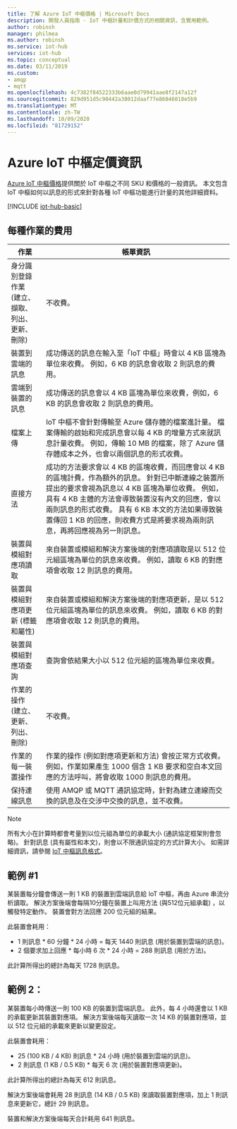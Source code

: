 ```yaml
---
title: 了解 Azure IoT 中樞價格 | Microsoft Docs
description: 開發人員指南 - IoT 中樞計量和計價方式的相關資訊，含實用範例。
author: robinsh
manager: philmea
ms.author: robinsh
ms.service: iot-hub
services: iot-hub
ms.topic: conceptual
ms.date: 03/11/2019
ms.custom:
- amqp
- mqtt
ms.openlocfilehash: 4c7382f84522333b6aae0d79941aae8f2147a12f
ms.sourcegitcommit: 829d951d5c90442a38012daaf77e86046018e5b9
ms.translationtype: MT
ms.contentlocale: zh-TW
ms.lasthandoff: 10/09/2020
ms.locfileid: "81729152"
---
```

# <a name="azure-iot-hub-pricing-information"></a>Azure IoT 中樞定價資訊

[Azure IoT 中樞價格](https://azure.microsoft.com/pricing/details/iot-hub)提供關於 IoT 中樞之不同 SKU 和價格的一般資訊。 本文包含 IoT 中樞如何以訊息的形式來針對各種 IoT 中樞功能進行計量的其他詳細資料。

[!INCLUDE [iot-hub-basic](../../includes/iot-hub-basic-partial.md)]

## <a name="charges-per-operation"></a>每種作業的費用

| 作業 | 帳單資訊 | 
| --------- | ------------------- |
| 身分識別登錄作業 <br/> (建立、擷取、列出、更新、刪除) | 不收費。 |
| 裝置到雲端的訊息 | 成功傳送的訊息在輸入至「IoT 中樞」時會以 4 KB 區塊為單位來收費。 例如，6 KB 的訊息會收取 2 則訊息的費用。 |
| 雲端到裝置的訊息 | 成功傳送的訊息會以 4 KB 區塊為單位來收費，例如，6 KB 的訊息會收取 2 則訊息的費用。 |
| 檔案上傳 | IoT 中樞不會針對傳輸至 Azure 儲存體的檔案進計量。 檔案傳輸的啟始和完成訊息會以每 4 KB 的增量方式來就訊息計量收費。 例如，傳輸 10 MB 的檔案，除了 Azure 儲存體成本之外，也會以兩個訊息的形式收費。 |
| 直接方法 | 成功的方法要求會以 4 KB 的區塊收費，而回應會以 4 KB 的區塊計費，作為額外的訊息。 針對已中斷連線之裝置所提出的要求會視為訊息以 4 KB 區塊為單位收費。 例如，具有 4 KB 主體的方法會導致裝置沒有內文的回應，會以兩則訊息的形式收費。 具有 6 KB 本文的方法如果導致裝置傳回 1 KB 的回應，則收費方式是將要求視為兩則訊息，再將回應視為另一則訊息。 |
| 裝置與模組對應項讀取 | 來自裝置或模組和解決方案後端的對應項讀取是以 512 位元組區塊為單位的訊息來收費。 例如，讀取 6 KB 的對應項會收取 12 則訊息的費用。 |
| 裝置與模組對應項更新 (標籤和屬性) | 來自裝置或模組和解決方案後端的對應項更新，是以 512 位元組區塊為單位的訊息來收費。 例如，讀取 6 KB 的對應項會收取 12 則訊息的費用。 |
| 裝置與模組對應項查詢 | 查詢會依結果大小以 512 位元組的區塊為單位來收費。 |
| 作業的操作 <br/> (建立、更新、列出、刪除) | 不收費。 |
| 作業的每一裝置操作 | 作業的操作 (例如對應項更新和方法) 會按正常方式收費。 例如，作業如果產生 1000 個含 1 KB 要求和空白本文回應的方法呼叫，將會收取 1000 則訊息的費用。 |
| 保持連線訊息 | 使用 AMQP 或 MQTT 通訊協定時，針對為建立連線而交換的訊息及在交涉中交換的訊息，並不收費。 |

> [!NOTE]
> 所有大小在計算時都會考量到以位元組為單位的承載大小 (通訊協定框架則會忽略)。 針對訊息 (具有屬性和本文)，則會以不限通訊協定的方式計算大小。 如需詳細資訊，請參閱 [IoT 中樞訊息格式](iot-hub-devguide-messages-construct.md)。

## <a name="example-1"></a>範例 #1

某裝置每分鐘會傳送一則 1 KB 的裝置到雲端訊息給 IoT 中樞，再由 Azure 串流分析讀取。 解決方案後端會每隔10分鐘在裝置上叫用方法 (與512位元組承載) ，以觸發特定動作。 裝置會對方法回應 200 位元組的結果。

此裝置會耗用：

* 1 則訊息 * 60 分鐘 * 24 小時 = 每天 1440 則訊息 (用於裝置到雲端的訊息)。
* 2 個要求加上回應 * 每小時 6 次 * 24 小時 = 288 則訊息 (用於方法)。

此計算所得出的總計為每天 1728 則訊息。

## <a name="example-2"></a>範例 2：

某裝置每小時傳送一則 100 KB 的裝置到雲端訊息。 此外，每 4 小時還會以 1 KB 的承載更新其裝置對應項。 解決方案後端每天讀取一次 14 KB 的裝置對應項，並以 512 位元組的承載來更新以變更設定。

此裝置會耗用：

* 25 (100 KB / 4 KB) 則訊息 * 24 小時 (用於裝置到雲端的訊息)。
* 2 則訊息 (1 KB / 0.5 KB) * 每天 6 次 (用於裝置對應項更新)。

此計算所得出的總計為每天 612 則訊息。

解決方案後端會耗用 28 則訊息 (14 KB / 0.5 KB) 來讀取裝置對應項，加上 1 則訊息來更新它，總計 29 則訊息。

裝置和解決方案後端每天合計耗用 641 則訊息。
